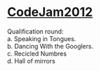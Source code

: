 <a href="http://code.google.com/codejam/">CodeJam2012</a>
===========
Qualification round:<br>
	a. Speaking in Tongues. <br>
	b. Dancing With the Googlers. <br>
	c. Recicled Numbres <br>
	d. Hall of mirrors <br>	